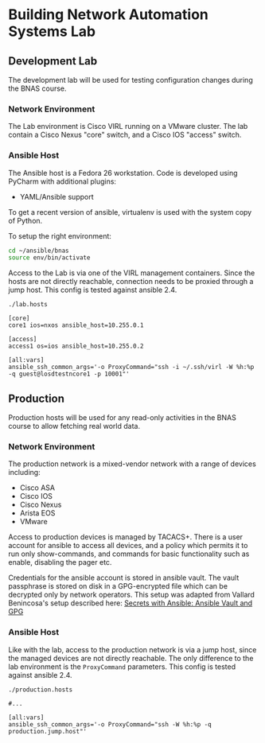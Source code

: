 # Building Network Automation Systems Lab

## Development Lab

The development lab will be used for testing configuration changes
during the BNAS course.

### Network Environment

The Lab environment is Cisco VIRL running on a VMware cluster. The lab
contain a Cisco Nexus "core" switch, and a Cisco IOS "access" switch.

### Ansible Host

The Ansible host is a Fedora 26 workstation. Code is developed using
PyCharm with additional plugins:
- YAML/Ansible support

To get a recent version of ansible, virtualenv is used with the system
copy of Python.

To setup the right environment:

```bash
cd ~/ansible/bnas
source env/bin/activate
```

Access to the Lab is via one of the VIRL management containers. Since the hosts
are not directly reachable, connection needs to be proxied through a jump host.
This config is tested against ansible 2.4.

`./lab.hosts`
```
[core]
core1 ios=nxos ansible_host=10.255.0.1

[access]
access1 os=ios ansible_host=10.255.0.2

[all:vars]
ansible_ssh_common_args='-o ProxyCommand="ssh -i ~/.ssh/virl -W %h:%p -q guest@losdtestncore1 -p 10001"'
```

## Production

Production hosts will be used for any read-only activities in the BNAS
course to allow fetching real world data.

### Network Environment

The production network is a mixed-vendor network with a range of devices
including:

- Cisco ASA
- Cisco IOS
- Cisco Nexus
- Arista EOS
- VMware

Access to production devices is managed by TACACS+. There is a user
account for ansible to access all devices, and a policy which permits
it to run only show-commands, and commands for basic functionality
such as enable, disabling the pager etc.

Credentials for the ansible account is stored in ansible vault. The
vault passphrase is stored on disk in a GPG-encrypted file which can be
decrypted only by network operators. This setup was adapted from
Vallard Benincosa's setup described here:
[Secrets with Ansible: Ansible Vault and GPG](https://benincosa.com/?p=3235)

### Ansible Host

Like with the lab, access to the production network is via a jump host, since
the managed devices are not directly reachable. The only difference to the lab
environment is the `ProxyCommand` parameters.
This config is tested against ansible 2.4.

`./production.hosts`
```
#...

[all:vars]
ansible_ssh_common_args='-o ProxyCommand="ssh -W %h:%p -q production.jump.host"'
```
